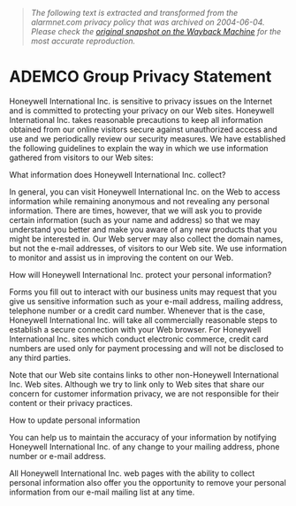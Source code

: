> *The following text is extracted and transformed from the alarmnet.com privacy policy that was archived on 2004-06-04. Please check the [original snapshot on the Wayback Machine](https://web.archive.org/web/20040604051751id_/http%3A//www.ademco.com/privacy.htm) for the most accurate reproduction.*

# ADEMCO Group Privacy Statement

Honeywell International Inc. is sensitive to privacy issues on the Internet and is committed to protecting your privacy on our Web sites. Honeywell International Inc. takes reasonable precautions to keep all information obtained from our online visitors secure against unauthorized access and use and we periodically review our security measures. We have established the following guidelines to explain the way in which we use information gathered from visitors to our Web sites: 

What information does Honeywell International Inc. collect?

In general, you can visit Honeywell International Inc. on the Web to access information while remaining anonymous and not revealing any personal information. There are times, however, that we will ask you to provide certain information (such as your name and address) so that we may understand you better and make you aware of any new products that you might be interested in. Our Web server may also collect the domain names, but not the e-mail addresses, of visitors to our Web site. We use information to monitor and assist us in improving the content on our Web. 

How will Honeywell International Inc. protect your personal information?

Forms you fill out to interact with our business units may request that you give us sensitive information such as your e-mail address, mailing address, telephone number or a credit card number. Whenever that is the case, Honeywell International Inc. will take all commercially reasonable steps to establish a secure connection with your Web browser. For Honeywell International Inc. sites which conduct electronic commerce, credit card numbers are used only for payment processing and will not be disclosed to any third parties. 

Note that our Web site contains links to other non-Honeywell International Inc. Web sites. Although we try to link only to Web sites that share our concern for customer information privacy, we are not responsible for their content or their privacy practices. 

How to update personal information

You can help us to maintain the accuracy of your information by notifying Honeywell International Inc. of any change to your mailing address, phone number or e-mail address. 

All Honeywell International Inc. web pages with the ability to collect personal information also offer you the opportunity to remove your personal information from our e-mail mailing list at any time.
